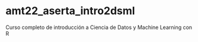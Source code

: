 # amt22_aserta_intro2dsml
Curso completo de introducción a Ciencia de Datos y Machine Learning con R
